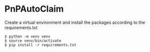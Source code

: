 # PnPAutoClaim

Create a virtual environment and install the packages according to the requirements.txt

```
$ python -m venv venv
$ source venv/bin/activate
$ pip install -r requirements.txt
```
